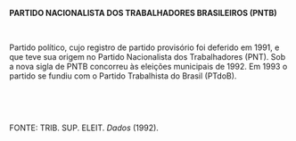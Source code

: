**PARTIDO NACIONALISTA DOS TRABALHADORES BRASILEIROS (PNTB)**

 

Partido político, cujo registro de partido provisório foi deferido em
1991, e que teve sua origem no Partido Nacionalista dos Trabalhadores
(PNT). Sob a nova sigla de PNTB concorreu às eleições municipais de
1992. Em 1993 o partido se fundiu com o Partido Trabalhista do Brasil
(PTdoB).

 

 

FONTE: TRIB. SUP. ELEIT. *Dados* (1992).

 
